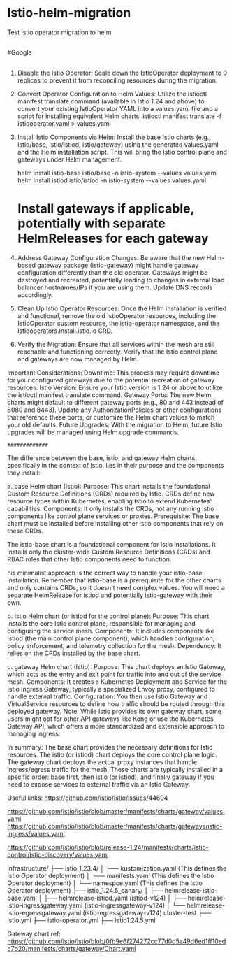 # Istio-helm-migration
Test istio operator migration to helm
##
#Google
##

1. Disable the Istio Operator:
    Scale down the IstioOperator deployment to 0 replicas to prevent it from reconciling resources during the migration.
    
2.  Convert Operator Configuration to Helm Values:
    Utilize the istioctl manifest translate command (available in Istio 1.24 and above) to convert your existing IstioOperator YAML into a values.yaml file and a script for installing equivalent Helm charts.
       istioctl manifest translate -f istiooperator.yaml > values.yaml

3. Install Istio Components via Helm:
    Install the base Istio charts (e.g., istio/base, istio/istiod, istio/gateway) using the generated values.yaml and the Helm installation script. This will bring the Istio control plane and gateways under Helm management.

   helm install istio-base istio/base -n istio-system --values values.yaml
   helm install istiod istio/istiod -n istio-system --values values.yaml
   # Install gateways if applicable, potentially with separate HelmReleases for each gateway

4. Address Gateway Configuration Changes:
    Be aware that the new Helm-based gateway package (istio-gateway) might handle gateway configuration differently than the old operator. Gateways might be destroyed and recreated, potentially leading to changes in external load balancer hostnames/IPs if you are using them. Update DNS records accordingly.

5. Clean Up Istio Operator Resources:
    Once the Helm installation is verified and functional, remove the old IstioOperator resources, including the IstioOperator custom resource, the istio-operator namespace, and the istiooperators.install.istio.io CRD.

6. Verify the Migration:
    Ensure that all services within the mesh are still reachable and functioning correctly.
    Verify that the Istio control plane and gateways are now managed by Helm.

Important Considerations:
    Downtime: This process may require downtime for your configured gateways due to the potential recreation of gateway resources.
    Istio Version: Ensure your Istio version is 1.24 or above to utilize the istioctl manifest translate command.
    Gateway Ports: The new Helm charts might default to different gateway ports (e.g., 80 and 443 instead of 8080 and 8443). Update any AuthorizationPolicies or other configurations that reference these ports, or customize the Helm chart values to match your old defaults.
    Future Upgrades: With the migration to Helm, future Istio upgrades will be managed using Helm upgrade commands.

    #############

The difference between the base, istio, and gateway Helm charts, specifically in the context of Istio, lies in their purpose and the components they install:

a. base Helm chart (Istio):
Purpose: This chart installs the foundational Custom Resource Definitions (CRDs) required by Istio. CRDs define new resource types within Kubernetes, enabling Istio to extend Kubernetes' capabilities.
Components: It only installs the CRDs, not any running Istio components like control plane services or proxies.
Prerequisite: The base chart must be installed before installing other Istio components that rely on these CRDs.



The istio-base chart is a foundational component for Istio installations.
It installs only the cluster-wide Custom Resource Definitions (CRDs) and RBAC roles that other Istio components need to function.

his minimalist approach is the correct way to handle your istio-base installation. Remember that istio-base is a prerequisite for the other charts and only contains CRDs, so it doesn't need complex values. You will need a separate HelmRelease for istiod and potentially istio-gateway with their own.

b. istio Helm chart (or istiod for the control plane):
Purpose: This chart installs the core Istio control plane, responsible for managing and configuring the service mesh.
Components: It includes components like istiod (the main control plane component), which handles configuration, policy enforcement, and telemetry collection for the mesh.
Dependency: It relies on the CRDs installed by the base chart.

c. gateway Helm chart (Istio):
Purpose: This chart deploys an Istio Gateway, which acts as the entry and exit point for traffic into and out of the service mesh.
Components: It creates a Kubernetes Deployment and Service for the Istio Ingress Gateway, typically a specialized Envoy proxy, configured to handle external traffic.
Configuration: You then use Istio Gateway and VirtualService resources to define how traffic should be routed through this deployed gateway.
Note: While Istio provides its own gateway chart, some users might opt for other API gateways like Kong or use the Kubernetes Gateway API, which offers a more standardized and extensible approach to managing ingress.

In summary:
The base chart provides the necessary definitions for Istio resources.
The istio (or istiod) chart deploys the core control plane logic.
The gateway chart deploys the actual proxy instances that handle ingress/egress traffic for the mesh.
These charts are typically installed in a specific order: base first, then istio (or istiod), and finally gateway if you need to expose services to external traffic via an Istio Gateway.

Useful links:
https://github.com/istio/istio/issues/44604

https://github.com/istio/istio/blob/master/manifests/charts/gateway/values.yaml
https://github.com/istio/istio/blob/master/manifests/charts/gateways/istio-ingress/values.yaml

https://github.com/istio/istio/blob/release-1.24/manifests/charts/istio-control/istio-discovery/values.yaml


infrastructure/
├── istio_1.23.4/
│   └── kustomization.yaml (This defines the Istio Operator deployment)
│   └── manifests.yaml (This defines the Istio Operator deployment)
│   └── namespce.yaml (This defines the Istio Operator deployment)
├── istio_1.24.5_canary/
│   ├── helmrelease-istio-base.yaml
│   ├── helmrelease-istiod.yaml (istiod-v124)
│   ├── helmrelease-istio-ingressgateway.yaml (istio-ingressgateway-v124)
│   └── helmrelease-istio-egressgateway.yaml (istio-egressgateway-v124)
cluster-test
├── istio.yml
├── istio-operator.yml
├── istio1.24.5.yml

Gateway chart ref: https://github.com/istio/istio/blob/0fb9e6f274272cc77d0d5a49d6ed1ff10edc7b20/manifests/charts/gateway/Chart.yaml

